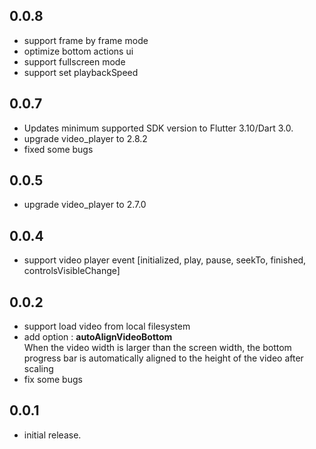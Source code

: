 ## 0.0.8

* support frame by frame mode
* optimize bottom actions ui
* support fullscreen mode
* support set playbackSpeed

## 0.0.7

* Updates minimum supported SDK version to Flutter 3.10/Dart 3.0.
* upgrade video_player to 2.8.2
* fixed some bugs

## 0.0.5

* upgrade video_player to 2.7.0

## 0.0.4

* support video player event [initialized, play, pause, seekTo, finished, controlsVisibleChange]

## 0.0.2

* support load video from local filesystem
* add option : **autoAlignVideoBottom**
  </br>When the video width is larger than the screen width, the bottom progress bar is automatically aligned to the height of the video after scaling
* fix some bugs


## 0.0.1

* initial release.
